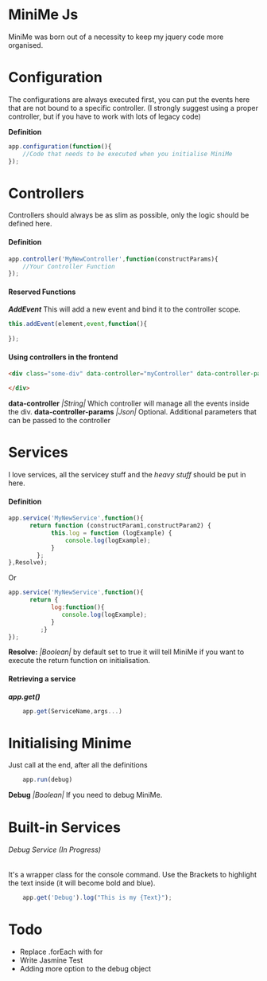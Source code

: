# MiniMe Js

MiniMe was born out of a necessity to keep my jquery code more organised.


# Configuration
The configurations are always executed first, you can put the events here that are not bound to a specific controller.
(I strongly suggest using a proper controller, but if you have to work with lots of legacy code)

**Definition**
```javascript
app.configuration(function(){
    //Code that needs to be executed when you initialise MiniMe
});
```

# Controllers
Controllers should always be as slim as possible, only the logic should be defined here.

#### Definition
```javascript
app.controller('MyNewController',function(constructParams){
    //Your Controller Function
});
```

#### Reserved Functions

***AddEvent*** 
This will add a new event and bind it to the controller scope.

```javascript
this.addEvent(element,event,function(){
    
});
```

#### Using controllers in the frontend
```html
<div class="some-div" data-controller="myController" data-controller-params="{\"json\":true}">

</div>
```

**data-controller** *|String|* Which controller will manage all the events inside the div.
**data-controller-params** *|Json|*  Optional. Additional parameters that can be passed to the controller 



# Services
I love services, all the servicey stuff and the *heavy stuff* should be put in here.

#### Definition
```javascript
app.service('MyNewService',function(){
      return function (constructParam1,constructParam2) {
            this.log = function (logExample) {
                console.log(logExample);
            }
        };
},Resolve);

```
Or

```javascript
app.service('MyNewService',function(){
      return {
            log:function(){
               console.log(logExample);
            }
         ;}
});
```

**Resolve:** *|Boolean|* by default set to true it will tell MiniMe if you want to execute the return function on initialisation.

#### Retrieving a service
***app.get()***

```javascript
    app.get(ServiceName,args...)
```   

# Initialising Minime
Just call at the end, after all the definitions
```javascript
    app.run(debug)
```   

**Debug** *|Boolean|* If you need to debug MiniMe.


# Built-in Services

###### Debug Service *(In Progress)*
It's a wrapper class for the console command. Use the Brackets to highlight the text inside (it will become bold and blue).

```javascript
    app.get('Debug').log("This is my {Text}");
```


# Todo
- Replace .forEach with for
- Write Jasmine Test
- Adding more option to the debug object